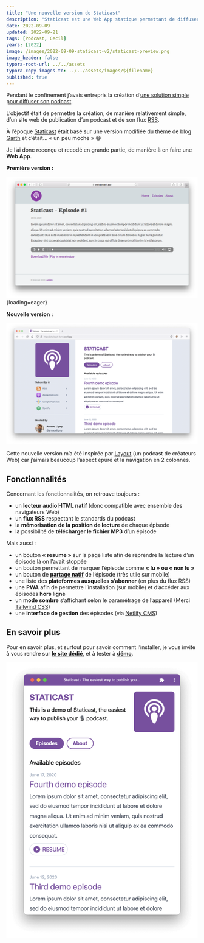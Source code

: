 ```yaml
---
title: "Une nouvelle version de Staticast"
description: "Staticast est une Web App statique permettant de diffuser simplement son podcast."
date: 2022-09-09
updated: 2022-09-21
tags: [Podcast, Cecil]
years: [2022]
image: /images/2022-09-09-staticast-v2/staticast-preview.png
image_header: false
typora-root-url: ../../assets
typora-copy-images-to: ../../assets/images/${filename}
published: true
---
```

Pendant le confinement j’avais entrepris la création d’[une solution simple pour diffuser son podcast](/blog/2020-08-09-diffuser-son-podcast.md).

L’objectif était de permettre la création, de manière relativement simple, d’un site web de publication d’un podcast et de son flux [RSS](https://fr.m.wikipedia.org/wiki/Podcasting#Formats).

À l’époque [Staticast](https://staticast.cecil.app) était basé sur une version modifiée du thème de blog [Garth](https://github.com/Cecilapp/theme-garth#readme) et c’était… « un peu moche » 😅

Je l’ai donc reconçu et recodé en grande partie, de manière à en faire une **Web App**.

<!-- break -->

**Première version :**

![Capture d’écran de la première version de Staticast](../../assets/images/2022-09-09-staticast-v2/staticast-preview-garth.png "Capture d’écran de la première version de Staticast"){loading=eager}

**Nouvelle version :**

![Capture d’écran de Staticast](../../assets/images/2022-09-09-staticast-v2/staticast-preview.png "Capture d’écran de la nouvelle version de Staticast")

Cette nouvelle version m’a été inspirée par [Layout](https://layout.fm) (un podcast de créateurs Web) car j’aimais beaucoup l’aspect épuré et la navigation en 2 colonnes.

## Fonctionnalités

Concernant les fonctionnalités, on retrouve toujours :

- un **lecteur audio HTML natif** (donc compatible avec ensemble des navigateurs Web)
- un **flux RSS** respectant le standards du podcast
- la **mémorisation de la position de lecture** de chaque épisode
- la possibilité de **télécharger le fichier MP3** d’un épisode

Mais aussi :

- un bouton **« resume »** sur la page liste afin de reprendre la lecture d’un épisode là on l’avait stoppée
- un bouton permettant de marquer l’épisode comme **« lu » ou « non lu »**
- un bouton de [**partage natif**](https://developer.mozilla.org/fr/docs/Web/API/Navigator/share) de l’épisode (très utile sur mobile)
- une liste des **plateformes auxquelles s’abonner** (en plus du flux RSS)
- une **PWA** afin de permettre l’installation (sur mobile) et d’accéder aux épisodes **hors ligne**
- un **mode sombre** s’affichant selon le paramétrage de l’appareil (Merci [Tailwind CSS](https://tailwindcss.com))
- une **interface de gestion** des épisodes (via [Netlify CMS](https://www.netlifycms.org))

## En savoir plus

Pour en savoir plus, et surtout pour savoir comment l’installer, je vous invite à vous rendre sur [**le site dédié**](https://staticast.cecil.app), et à tester à [**démo**](https://staticast-demo.cecil.app).

![Capture d’écran de Staticast sur mobile](../../assets/images/2022-09-09-staticast-v2/staticast-mobile-preview.png "Capture d’écran de Staticast sur mobile")
